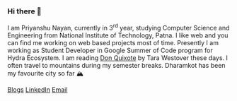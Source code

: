 ### Hi there 👋

I am Priyanshu Nayan, currently in 3<sup>rd</sup> year, studying Computer Science and Engineering from National Institute of Technology, Patna. I like web and you can find me working on web based projects most of time. Presently I am working as Student Developer in Google Summer of Code program for Hydra Ecosystem. I am reading [Don Quixote](https://www.goodreads.com/book/show/3836.Don_Quixote) by Tara Westover these days. I often travel to mountains during my semester breaks. Dharamkot has been my favourite city so far 🏔 

<p> 
   <a href="https://medium.com/@impns"> Blogs</a>
  <a href="https://www.linkedin.com/in/priyanshunayan/"> LinkedIn</a>
  <a href="mailto:heypriyanshu@gmail.com" >Email</a> 
</p>

<!--
**priyanshunayan/priyanshunayan** is a ✨ _special_ ✨ repository because its `README.md` (this file) appears on your GitHub profile.

Here are some ideas to get you started:

- 🔭 I’m currently working on ...
- 🌱 I’m currently learning ...
- 👯 I’m looking to collaborate on ...
- 🤔 I’m looking for help with ...
- 💬 Ask me about ...
- 📫 How to reach me: ...
- 😄 Pronouns: ...
- ⚡ Fun fact: ...
-->
